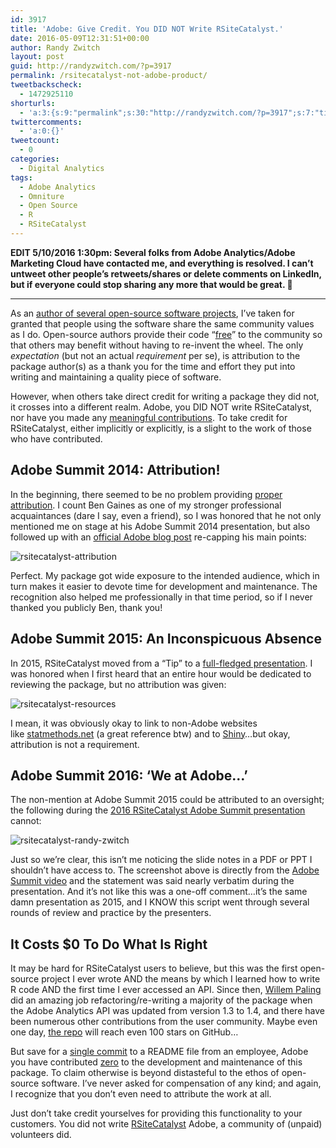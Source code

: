 ```yaml
---
id: 3917
title: 'Adobe: Give Credit. You DID NOT Write RSiteCatalyst.'
date: 2016-05-09T12:31:51+00:00
author: Randy Zwitch
layout: post
guid: http://randyzwitch.com/?p=3917
permalink: /rsitecatalyst-not-adobe-product/
tweetbackscheck:
  - 1472925110
shorturls:
  - 'a:3:{s:9:"permalink";s:30:"http://randyzwitch.com/?p=3917";s:7:"tinyurl";s:26:"http://tinyurl.com/hlhqlh6";s:4:"isgd";s:19:"http://is.gd/a6abIk";}'
twittercomments:
  - 'a:0:{}'
tweetcount:
  - 0
categories:
  - Digital Analytics
tags:
  - Adobe Analytics
  - Omniture
  - Open Source
  - R
  - RSiteCatalyst
---
```

**EDIT 5/10/2016 1:30pm: Several folks from Adobe Analytics/Adobe Marketing Cloud have contacted me, and everything is resolved. I can&#8217;t untweet other people&#8217;s retweets/shares or delete comments on LinkedIn, but if everyone could stop sharing any more that would be great. 🙂**

* * *

As an [author of several open-source software projects](https://github.com/randyzwitch), I&#8217;ve taken for granted that people using the software share the same community values as I do. Open-source authors provide their code &#8220;[free](http://www.howtogeek.com/howto/31717/what-do-the-phrases-free-speech-vs.-free-beer-really-mean/)&#8221; to the community so that others may benefit without having to re-invent the wheel. The only _expectation_ (but not an actual _requirement_ per se), is attribution to the package author(s) as a thank you for the time and effort they put into writing and maintaining a quality piece of software.

However, when others take direct credit for writing a package they did not, it crosses into a different realm. Adobe, you DID NOT write RSiteCatalyst, nor have you made any [meaningful contributions](https://github.com/randyzwitch/RSiteCatalyst/graphs/contributors). To take credit for RSiteCatalyst, either implicitly or explicitly, is a slight to the work of those who have contributed.
  

  


## Adobe Summit 2014: Attribution!

In the beginning, there seemed to be no problem providing [proper attribution](https://blogs.adobe.com/digitalmarketing/analytics/playing-hits-summit-2014-filtered-metrics-error-monitoring/). I count Ben Gaines as one of my stronger professional acquaintances (dare I say, even a friend), so I was honored that he not only mentioned me on stage at his Adobe Summit 2014 presentation, but also followed up with an [official Adobe blog post](https://blogs.adobe.com/digitalmarketing/analytics/playing-hits-summit-2014-filtered-metrics-error-monitoring/) re-capping his main points:

<img class="aligncenter size-large wp-image-3924" src="http://i0.wp.com/randyzwitch.com/wp-content/uploads/2016/05/rsitecatalyst-attribution-1024x603.png?fit=1024%2C603" alt="rsitecatalyst-attribution" srcset="http://i2.wp.com/randyzwitch.com/wp-content/uploads/2016/05/rsitecatalyst-attribution.png?resize=1024%2C603 1024w, http://i2.wp.com/randyzwitch.com/wp-content/uploads/2016/05/rsitecatalyst-attribution.png?resize=150%2C88 150w, http://i2.wp.com/randyzwitch.com/wp-content/uploads/2016/05/rsitecatalyst-attribution.png?resize=300%2C177 300w, http://i2.wp.com/randyzwitch.com/wp-content/uploads/2016/05/rsitecatalyst-attribution.png?resize=768%2C452 768w, http://i2.wp.com/randyzwitch.com/wp-content/uploads/2016/05/rsitecatalyst-attribution.png?w=1494 1494w" sizes="(max-width: 1000px) 100vw, 1000px" data-recalc-dims="1" />

Perfect. My package got wide exposure to the intended audience, which in turn makes it easier to devote time for development and maintenance. The recognition also helped me professionally in that time period, so if I never thanked you publicly Ben, thank you!

## Adobe Summit 2015: An Inconspicuous Absence

In 2015, RSiteCatalyst moved from a &#8220;Tip&#8221; to a [full-fledged presentation](http://video.tv.adobe.com/v/2314t_876d7009-77fb-4a67-86bc-70475fddf88e/). I was honored when I first heard that an entire hour would be dedicated to reviewing the package, but no attribution was given:

<img class="aligncenter size-large wp-image-3919" src="http://i0.wp.com/randyzwitch.com/wp-content/uploads/2016/05/rsitecatalyst-resources-1024x569.png?fit=1024%2C569" alt="rsitecatalyst-resources" srcset="http://i1.wp.com/randyzwitch.com/wp-content/uploads/2016/05/rsitecatalyst-resources.png?resize=1024%2C569 1024w, http://i1.wp.com/randyzwitch.com/wp-content/uploads/2016/05/rsitecatalyst-resources.png?resize=150%2C83 150w, http://i1.wp.com/randyzwitch.com/wp-content/uploads/2016/05/rsitecatalyst-resources.png?resize=300%2C167 300w, http://i1.wp.com/randyzwitch.com/wp-content/uploads/2016/05/rsitecatalyst-resources.png?resize=768%2C427 768w, http://i1.wp.com/randyzwitch.com/wp-content/uploads/2016/05/rsitecatalyst-resources.png?w=2000 2000w, http://i1.wp.com/randyzwitch.com/wp-content/uploads/2016/05/rsitecatalyst-resources.png?w=3000 3000w" sizes="(max-width: 1000px) 100vw, 1000px" data-recalc-dims="1" />

I mean, it was obviously okay to link to non-Adobe websites like [statmethods.net](http://statmethods.net/) (a great reference btw) and to [Shiny](http://shiny.rstudio.com/)&#8230;but okay, attribution is not a requirement.

## Adobe Summit 2016: &#8216;We at Adobe&#8230;&#8217;

The non-mention at Adobe Summit 2015 could be attributed to an oversight; the following during the [2016 RSiteCatalyst Adobe Summit presentation](http://summit.adobe.com/na/sessions/summit-online/online2016/#/video/15150t_b09a171f-dc7c-4ff3-b71c-cf79dedb6e94) cannot:

<img class="aligncenter size-large wp-image-3921" src="http://i2.wp.com/randyzwitch.com/wp-content/uploads/2016/05/rsitecatalyst-randy-zwitch-1024x659.png?fit=1024%2C659" alt="rsitecatalyst-randy-zwitch" srcset="http://i1.wp.com/randyzwitch.com/wp-content/uploads/2016/05/rsitecatalyst-randy-zwitch.png?resize=1024%2C659 1024w, http://i1.wp.com/randyzwitch.com/wp-content/uploads/2016/05/rsitecatalyst-randy-zwitch.png?resize=150%2C97 150w, http://i1.wp.com/randyzwitch.com/wp-content/uploads/2016/05/rsitecatalyst-randy-zwitch.png?resize=300%2C193 300w, http://i1.wp.com/randyzwitch.com/wp-content/uploads/2016/05/rsitecatalyst-randy-zwitch.png?resize=768%2C494 768w" sizes="(max-width: 1000px) 100vw, 1000px" data-recalc-dims="1" />

Just so we&#8217;re clear, this isn&#8217;t me noticing the slide notes in a PDF or PPT I shouldn&#8217;t have access to. The screenshot above is directly from the [Adobe Summit video](http://summit.adobe.com/na/sessions/summit-online/online2016/#/video/15150t_b09a171f-dc7c-4ff3-b71c-cf79dedb6e94) and the statement was said nearly verbatim during the presentation. And it&#8217;s not like this was a one-off comment&#8230;it&#8217;s the same damn presentation as 2015, and I KNOW this script went through several rounds of review and practice by the presenters.

## It Costs $0 To Do What Is Right

It may be hard for RSiteCatalyst users to believe, but this was the first open-source project I ever wrote AND the means by which I learned how to write R code AND the first time I ever accessed an API. Since then, [Willem Paling](https://github.com/WillemPaling) did an amazing job refactoring/re-writing a majority of the package when the Adobe Analytics API was updated from version 1.3 to 1.4, and there have been numerous other contributions from the user community. Maybe even one day, [the repo](https://github.com/randyzwitch/RSiteCatalyst) will reach even 100 stars on GitHub&#8230;

But save for a [single commit](https://github.com/randyzwitch/RSiteCatalyst/commit/706d2997cc9ec3a95eff756308110c12e217e1ca) to a README file from an employee, Adobe you have contributed <span style="text-decoration: underline;">zero</span> to the development and maintenance of this package. To claim otherwise is beyond distasteful to the ethos of open-source software. I&#8217;ve never asked for compensation of any kind; and again, I recognize that you don&#8217;t even need to attribute the work at all.

Just don&#8217;t take credit yourselves for providing this functionality to your customers. You did not write [RSiteCatalyst](https://github.com/randyzwitch/RSiteCatalyst) Adobe, a community of (unpaid) volunteers did.